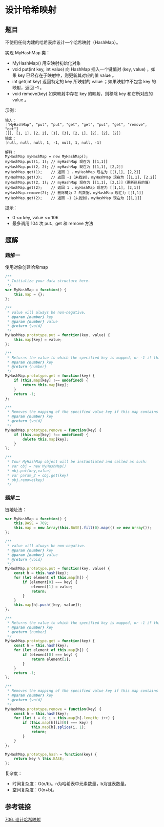 # 设计哈希映射

## 题目

不使用任何内建的哈希表库设计一个哈希映射（HashMap）。

实现 MyHashMap 类：

- MyHashMap() 用空映射初始化对象
- void put(int key, int value) 向 HashMap 插入一个键值对 (key, value) 。如果 key 已经存在于映射中，则更新其对应的值 value 。
- int get(int key) 返回特定的 key 所映射的 value ；如果映射中不包含 key 的映射，返回 -1 。
- void remove(key) 如果映射中存在 key 的映射，则移除 key 和它所对应的 value 。

示例：

```
输入：
["MyHashMap", "put", "put", "get", "get", "put", "get", "remove", "get"]
[[], [1, 1], [2, 2], [1], [3], [2, 1], [2], [2], [2]]
输出：
[null, null, null, 1, -1, null, 1, null, -1]

解释：
MyHashMap myHashMap = new MyHashMap();
myHashMap.put(1, 1); // myHashMap 现在为 [[1,1]]
myHashMap.put(2, 2); // myHashMap 现在为 [[1,1], [2,2]]
myHashMap.get(1);    // 返回 1 ，myHashMap 现在为 [[1,1], [2,2]]
myHashMap.get(3);    // 返回 -1（未找到），myHashMap 现在为 [[1,1], [2,2]]
myHashMap.put(2, 1); // myHashMap 现在为 [[1,1], [2,1]]（更新已有的值）
myHashMap.get(2);    // 返回 1 ，myHashMap 现在为 [[1,1], [2,1]]
myHashMap.remove(2); // 删除键为 2 的数据，myHashMap 现在为 [[1,1]]
myHashMap.get(2);    // 返回 -1（未找到），myHashMap 现在为 [[1,1]]
```


提示：

- 0 <= key, value <= 106
- 最多调用 104 次 put、get 和 remove 方法



## 题解

### 题解一

使用对象创建哈希map

```js
/**
 * Initialize your data structure here.
 */
var MyHashMap = function() {
    this.map = {};
};

/**
 * value will always be non-negative. 
 * @param {number} key 
 * @param {number} value
 * @return {void}
 */
MyHashMap.prototype.put = function(key, value) {
    this.map[key] = value;
};

/**
 * Returns the value to which the specified key is mapped, or -1 if this map contains no mapping for the key 
 * @param {number} key
 * @return {number}
 */
MyHashMap.prototype.get = function(key) {
    if (this.map[key] !== undefined) {
        return this.map[key];
    }
    return -1;
};

/**
 * Removes the mapping of the specified value key if this map contains a mapping for the key 
 * @param {number} key
 * @return {void}
 */
MyHashMap.prototype.remove = function(key) {
    if (this.map[key] !== undefined) {
        delete this.map[key];
    }
};

/**
 * Your MyHashMap object will be instantiated and called as such:
 * var obj = new MyHashMap()
 * obj.put(key,value)
 * var param_2 = obj.get(key)
 * obj.remove(key)
 */
```

### 题解二

链地址法：

```js
var MyHashMap = function() {
    this.BASE = 769;
    this.map = new Array(this.BASE).fill(0).map(() => new Array());
};

/**
 * value will always be non-negative. 
 * @param {number} key 
 * @param {number} value
 * @return {void}
 */
MyHashMap.prototype.put = function(key, value) {
    const h = this.hash(key);
    for (let element of this.map[h]) {
        if (element[0] === key) {
            element[1] = value;
            return;
        }
    }
    this.map[h].push([key, value]);
};

/**
 * Returns the value to which the specified key is mapped, or -1 if this map contains no mapping for the key 
 * @param {number} key
 * @return {number}
 */
MyHashMap.prototype.get = function(key) {
    const h = this.hash(key);
    for (let element of this.map[h]) {
        if (element[0] === key) {
            return element[1];
        }
    }
    return -1;
};

/**
 * Removes the mapping of the specified value key if this map contains a mapping for the key 
 * @param {number} key
 * @return {void}
 */
MyHashMap.prototype.remove = function(key) {
    const h = this.hash(key);
    for (let i = 0; i < this.map[h].length; i++) {
        if (this.map[h][i][0] === key) {
            this.map[h].splice(i, 1);
            return;
        }
    }
};

MyHashMap.prototype.hash = function(key) {
    return key % this.BASE;
};
```

复杂度：

- 时间复杂度：O(n/b)。n为哈希表中元素数量，b为链表数量。
- 空间复杂度：O(n+b)。

## 参考链接

[706. 设计哈希映射](https://leetcode-cn.com/problems/design-hashmap/)

